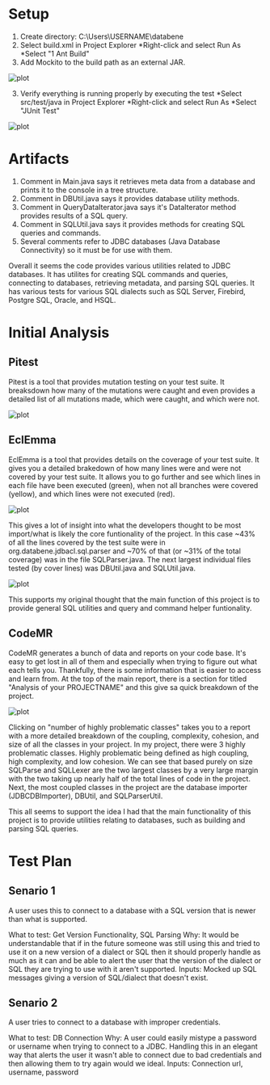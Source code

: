 # Setup
1. Create directory: C:\Users\USERNAME\databene
2. Select build.xml in Project Explorer
 *Right-click and select Run As
 *Select "1 Ant Build"
3. Add Mockito to the build path as an external JAR.

![plot](./img/successful_build.png)

3. Verify everything is running properly by executing the test
 *Select src/test/java in Project Explorer
 *Right-click and select Run As
 *Select "JUnit Test"

![plot](./img/successful_tests.png)

# Artifacts
1. Comment in Main.java says it retrieves meta data from a database and prints it to the console in a tree structure.
2. Comment in DBUtil.java says it provides database utility methods.
3. Comment in QueryDataIterator.java says it's DataIterator method provides results of a SQL query.
4. Comment in SQLUtil.java says it provides methods for creating SQL queries and commands.
5. Several comments refer to JDBC databases (Java Database Connectivity) so it must be for use with them.

Overall it seems the code provides various utilities related to JDBC databases. It has utilites for creating SQL commands and queries, connecting to databases, retrieving metadata, and parsing SQL queries. It has various tests for various SQL dialects such as SQL Server, Firebird, Postgre SQL, Oracle, and HSQL.

# Initial Analysis

## Pitest
Pitest is a tool that provides mutation testing on your test suite. It breaksdown how many of the mutations were caught and even provides a detailed list of all mutations made, which were caught, and which were not.

![plot](./img/mutation.png)

## EclEmma
EclEmma is a tool that provides details on the coverage of your test suite. It gives you a detailed brakedown of how many lines were and were not covered by your test suite. It allows you to go further and see which lines in each file have been executed (green), when not all branches were covered (yellow), and which lines were not executed (red). 

![plot](./img/line-coverage-example.png)

This gives a lot of insight into what the developers thought to be most import/what is likely the core funtionality of the project. In this case ~43% of all the lines covered by the test suite were in org.databene.jdbacl.sql.parser and ~70% of that (or ~31% of the total coverage) was in the file SQLParser.java. The next largest individual files tested (by cover lines) was DBUtil.java and SQLUtil.java.

![plot](./img/eclemma-test.png)

This supports my original thought that the main function of this project is to provide general SQL utilities and query and command helper funtionality.


## CodeMR
CodeMR generates a bunch of data and reports on your code base. It's easy to get lost in all of them and especially when trying to figure out what each tells you. Thankfully, there is some information that is easier to access and learn from. At the top of the main report, there is a section for titled "Analysis of your PROJECTNAME" and this give sa quick breakdown of the project. 

![plot](./img/example-codemr-report.png)

Clicking on "number of highly problematic classes" takes you to a report with a more detailed breakdown of the coupling, complexity, cohesion, and size of all the classes in your project. In my project, there were 3 highly problematic classes. Highly problematic being defined as high coupling, high complexity, and low cohesion. We can see that based purely on size SQLParse and SQLLexer are the two largest classes by a very large margin with the two taking up nearly half of the total lines of code in the project. Next, the most coupled classes in the project are the database importer (JDBCDBImporter), DBUtil, and SQLParserUtil. 

This all seems to support the idea I had that the main functionality of this project is to provide utilities relating to databases, such as building and parsing SQL queries.

# Test Plan

## Senario 1
A user uses this to connect to a database with a SQL version that is newer than what is supported.

What to test: Get Version Functionality, SQL Parsing
Why: It would be understandable that if in the future someone was still using this and tried to use it on a new version of a dialect or SQL then it should properly handle as much as it can and be able to alert the user that the version of the dialect or SQL they are trying to use with it aren't supported.
Inputs: Mocked up SQL messages giving a version of SQL/dialect that doesn't exist.

## Senario 2
A user tries to connect to a database with improper credentials.

What to test: DB Connection
Why: A user could easily mistype a password or username when trying to connect to a JDBC. Handling this in an elegant way that alerts the user it wasn't able to connect due to bad credentials and then allowing them to try again would we ideal.
Inputs: Connection url, username, password


